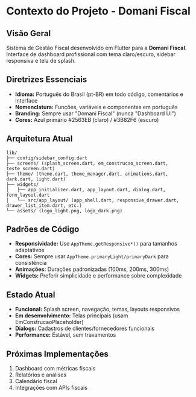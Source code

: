 # Contexto do Projeto - Domani Fiscal

## Visão Geral

Sistema de Gestão Fiscal desenvolvido em Flutter para a **Domani Fiscal**. Interface de dashboard profissional com tema claro/escuro, sidebar responsiva e tela de splash.

## Diretrizes Essenciais

- **Idioma:** Português do Brasil (pt-BR) em todo código, comentários e interface
- **Nomenclatura:** Funções, variáveis e componentes em português
- **Branding:** Sempre usar "Domani Fiscal" (nunca "Dashboard UI")
- **Cores:** Azul primário #2563EB (claro) / #3B82F6 (escuro)

## Arquitetura Atual

```
lib/
├── config/sidebar_config.dart
├── screens/ (splash_screen.dart, em_construcao_screen.dart, teste_screen.dart)
├── theme/ (theme.dart, theme_manager.dart, animations.dart, dark.dart, light.dart)
├── widgets/
│   ├── app_initializer.dart, app_layout.dart, dialog.dart, form_layout.dart
│   └── src/app_layout/ (app_shell.dart, responsive_drawer.dart, drawer_list_item.dart, etc.)
└── assets/ (logo_light.png, logo_dark.png)
```

## Padrões de Código

- **Responsividade:** Use `AppTheme.getResponsive*()` para tamanhos adaptativos
- **Cores:** Sempre usar `AppTheme.primaryLight/primaryDark` para consistência
- **Animações:** Durações padronizadas (100ms, 200ms, 300ms)
- **Widgets:** Preferir simplicidade e performance sobre complexidade

## Estado Atual

- **Funcional:** Splash screen, navegação, temas, layouts responsivos
- **Em desenvolvimento:** Telas principais (usam EmConstrucaoPlaceholder)
- **Dialogs:** Cadastros de clientes/fornecedores funcionais
- **Performance:** Estável, sem travamentos

## Próximas Implementações

1. Dashboard com métricas fiscais
2. Relatórios e análises
3. Calendário fiscal
4. Integrações com APIs fiscais
